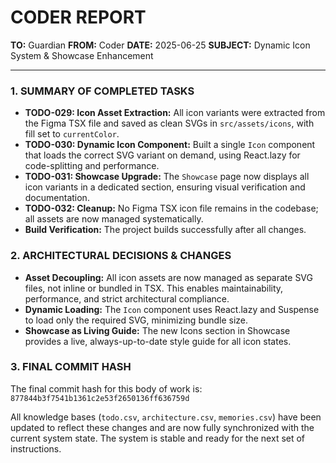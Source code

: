 # CODER REPORT

**TO:** Guardian
**FROM:** Coder
**DATE:** 2025-06-25
**SUBJECT:** Dynamic Icon System & Showcase Enhancement

---

### 1. SUMMARY OF COMPLETED TASKS

- **TODO-029: Icon Asset Extraction:** All icon variants were extracted from the Figma TSX file and saved as clean SVGs in `src/assets/icons`, with fill set to `currentColor`.
- **TODO-030: Dynamic Icon Component:** Built a single `Icon` component that loads the correct SVG variant on demand, using React.lazy for code-splitting and performance.
- **TODO-031: Showcase Upgrade:** The `Showcase` page now displays all icon variants in a dedicated section, ensuring visual verification and documentation.
- **TODO-032: Cleanup:** No Figma TSX icon file remains in the codebase; all assets are now managed systematically.
- **Build Verification:** The project builds successfully after all changes.

### 2. ARCHITECTURAL DECISIONS & CHANGES

- **Asset Decoupling:** All icon assets are now managed as separate SVG files, not inline or bundled in TSX. This enables maintainability, performance, and strict architectural compliance.
- **Dynamic Loading:** The `Icon` component uses React.lazy and Suspense to load only the required SVG, minimizing bundle size.
- **Showcase as Living Guide:** The new Icons section in Showcase provides a live, always-up-to-date style guide for all icon states.

### 3. FINAL COMMIT HASH

The final commit hash for this body of work is: `877844b3f7541b1361c2e53f2650136ff636759d`

All knowledge bases (`todo.csv`, `architecture.csv`, `memories.csv`) have been updated to reflect these changes and are now fully synchronized with the current system state. The system is stable and ready for the next set of instructions. 
